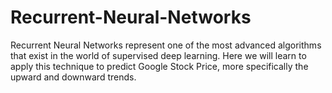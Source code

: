 # Recurrent-Neural-Networks
Recurrent Neural Networks represent one of the most advanced algorithms that exist in the world of supervised deep learning. 
Here we will learn to apply this technique to predict Google Stock Price, more specifically the upward and downward trends.
